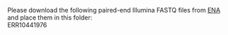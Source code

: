 Please download the following paired-end Illumina FASTQ files from [ENA](https://www.ebi.ac.uk/ena/browser/home) and place them in this folder:  
ERR10441976 
